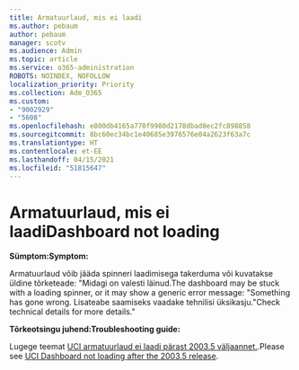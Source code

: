 ```yaml
---
title: Armatuurlaud, mis ei laadi
ms.author: pebaum
author: pebaum
manager: scotv
ms.audience: Admin
ms.topic: article
ms.service: o365-administration
ROBOTS: NOINDEX, NOFOLLOW
localization_priority: Priority
ms.collection: Adm_O365
ms.custom:
- "9002929"
- "5608"
ms.openlocfilehash: e800db4165a770f9980d2178dbad8ec2fc898858
ms.sourcegitcommit: 8bc60ec34bc1e40685e3976576e04a2623f63a7c
ms.translationtype: HT
ms.contentlocale: et-EE
ms.lasthandoff: 04/15/2021
ms.locfileid: "51815647"
---
```

# <a name="dashboard-not-loading"></a><span data-ttu-id="841b6-102">Armatuurlaud, mis ei laadi</span><span class="sxs-lookup"><span data-stu-id="841b6-102">Dashboard not loading</span></span>

<span data-ttu-id="841b6-103">**Sümptom:**</span><span class="sxs-lookup"><span data-stu-id="841b6-103">**Symptom:**</span></span>

<span data-ttu-id="841b6-104">Armatuurlaud võib jääda spinneri laadimisega takerduma või kuvatakse üldine tõrketeade: "Midagi on valesti läinud.</span><span class="sxs-lookup"><span data-stu-id="841b6-104">The dashboard may be stuck with a loading spinner, or it may show a generic error message: "Something has gone wrong.</span></span> <span data-ttu-id="841b6-105">Lisateabe saamiseks vaadake tehnilisi üksikasju."</span><span class="sxs-lookup"><span data-stu-id="841b6-105">Check technical details for more details."</span></span>

<span data-ttu-id="841b6-106">**Tõrkeotsingu juhend:**</span><span class="sxs-lookup"><span data-stu-id="841b6-106">**Troubleshooting guide:**</span></span>

<span data-ttu-id="841b6-107">Lugege teemat [UCI armatuurlaud ei laadi pärast 2003.5 väljaannet.](https://support.microsoft.com/help/4558635/uci-dashboard-not-loading-after-the-2003-5-release).</span><span class="sxs-lookup"><span data-stu-id="841b6-107">Please see [UCI Dashboard not loading after the 2003.5 release](https://support.microsoft.com/help/4558635/uci-dashboard-not-loading-after-the-2003-5-release).</span></span>
